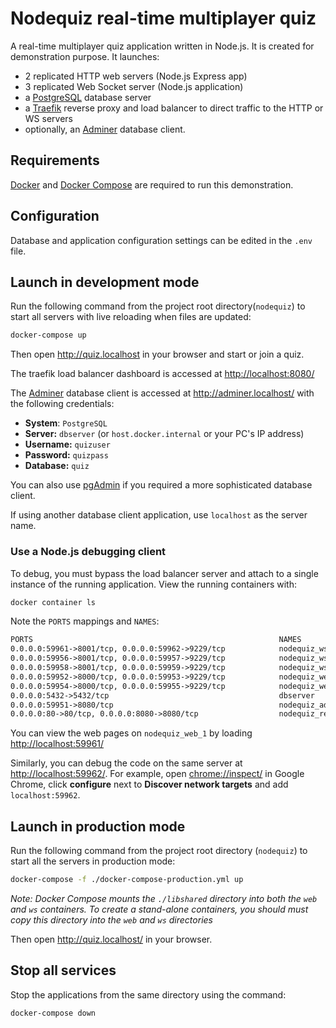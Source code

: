 # Nodequiz real-time multiplayer quiz

A real-time multiplayer quiz application written in Node.js. It is created for demonstration purpose. It launches:

- 2 replicated HTTP web servers (Node.js Express app)
- 3 replicated Web Socket server (Node.js application)
- a [PostgreSQL](http://postgresql.org) database server
- a [Traefik](https://traefik.io/traefik) reverse proxy and load balancer to direct traffic to the HTTP or WS servers
- optionally, an [Adminer](http://www.adminer.org) database client.


## Requirements

[Docker](http://docs.docker.com/get-docker/) and [Docker Compose](https://docs.docker.com/compose/install) are required to run this demonstration.

## Configuration

Database and application configuration settings can be edited in the `.env` file.

## Launch in development mode

Run the following command from the project root directory(`nodequiz`) to start all servers with live reloading when files are updated:

```sh
docker-compose up
````

Then open <http://quiz.localhost> in your browser and start or join a quiz.

The traefik load balancer dashboard is accessed at <http://localhost:8080/>

The [Adminer](https://www.adminer.org) database client is accessed at <http://adminer.localhost/> with the following credentials:

* **System**: `PostgreSQL`
* **Server:** `dbserver` (or `host.docker.internal` or your PC's IP address)
*  **Username:** `quizuser`
*  **Password:** `quizpass`
*  **Database:** `quiz`

You can also use [pgAdmin](./pgadmin.md) if you required a more sophisticated database client.

If using another database client application, use `localhost` as the server name.

### Use a Node.js debugging client

To debug, you must bypass the load balancer server and attach to a single instance of the running application. View the running containers with:

```sh
docker container ls
```

Note the `PORTS` mappings and `NAMES`:

```txt
PORTS                                                       NAMES
0.0.0.0:59961->8001/tcp, 0.0.0.0:59962->9229/tcp            nodequiz_ws_1
0.0.0.0:59956->8001/tcp, 0.0.0.0:59957->9229/tcp            nodequiz_ws_2
0.0.0.0:59958->8001/tcp, 0.0.0.0:59959->9229/tcp            nodequiz_ws_3
0.0.0.0:59952->8000/tcp, 0.0.0.0:59953->9229/tcp            nodequiz_web_1
0.0.0.0:59954->8000/tcp, 0.0.0.0:59955->9229/tcp            nodequiz_web_2
0.0.0.0:5432->5432/tcp                                      dbserver
0.0.0.0:59951->8080/tcp                                     nodequiz_adminer_1
0.0.0.0:80->80/tcp, 0.0.0.0:8080->8080/tcp                  nodequiz_reverse-proxy_1

```

You can view the web pages on `nodequiz_web_1` by loading <http://localhost:59961/>

Similarly, you can debug the code on the same server at <http://localhost:59962/>. For example, open <chrome://inspect/> in Google Chrome, click **configure** next to **Discover network targets** and add `localhost:59962`.

## Launch in production mode

Run the following command from the project root directory (`nodequiz`) to start all the servers in production mode:

```sh
docker-compose -f ./docker-compose-production.yml up
```

*Note: Docker Compose mounts the `./libshared` directory into both the `web` and `ws` containers. To create a stand-alone containers, you should must copy this directory into the `web` and `ws` directories*

Then open <http://quiz.localhost/> in your browser.

## Stop all services

Stop the applications from the same directory using the command:

```sh
docker-compose down
```
